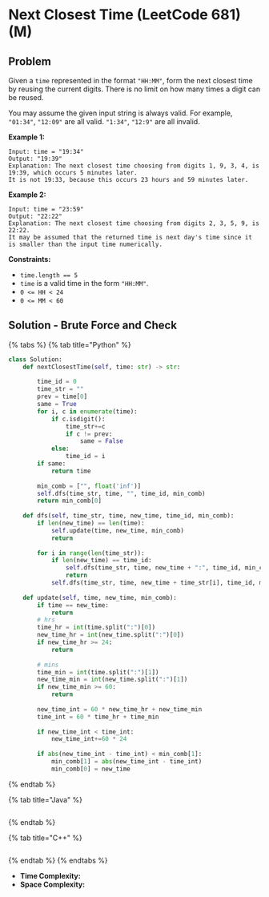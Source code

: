 # Next Closest Time (LeetCode 681) (M)

## Problem

Given a `time` represented in the format `"HH:MM"`, form the next closest time by reusing the current digits. There is no limit on how many times a digit can be reused.

You may assume the given input string is always valid. For example, `"01:34"`, `"12:09"` are all valid. `"1:34"`, `"12:9"` are all invalid.

&#x20;

**Example 1:**

```
Input: time = "19:34"
Output: "19:39"
Explanation: The next closest time choosing from digits 1, 9, 3, 4, is 19:39, which occurs 5 minutes later.
It is not 19:33, because this occurs 23 hours and 59 minutes later.
```

**Example 2:**

```
Input: time = "23:59"
Output: "22:22"
Explanation: The next closest time choosing from digits 2, 3, 5, 9, is 22:22.
It may be assumed that the returned time is next day's time since it is smaller than the input time numerically.
```

&#x20;

**Constraints:**

* `time.length == 5`
* `time` is a valid time in the form `"HH:MM"`.
* `0 <= HH < 24`
* `0 <= MM < 60`

## Solution - Brute Force and Check

{% tabs %}
{% tab title="Python" %}
```python
class Solution:
    def nextClosestTime(self, time: str) -> str:
        
        time_id = 0
        time_str = ""
        prev = time[0]
        same = True
        for i, c in enumerate(time):
            if c.isdigit():
                time_str+=c
                if c != prev:
                    same = False
            else:
                time_id = i
        if same:
            return time
        
        min_comb = ["", float('inf')]        
        self.dfs(time_str, time, "", time_id, min_comb)
        return min_comb[0]
    
    def dfs(self, time_str, time, new_time, time_id, min_comb):
        if len(new_time) == len(time):
            self.update(time, new_time, min_comb)
            return 
        
        for i in range(len(time_str)):
            if len(new_time) == time_id:
                self.dfs(time_str, time, new_time + ":", time_id, min_comb)
                return 
            self.dfs(time_str, time, new_time + time_str[i], time_id, min_comb)
           
    def update(self, time, new_time, min_comb):
        if time == new_time:
            return 
        # hrs
        time_hr = int(time.split(":")[0])
        new_time_hr = int(new_time.split(":")[0])
        if new_time_hr >= 24:
            return
        
        # mins
        time_min = int(time.split(":")[1])
        new_time_min = int(new_time.split(":")[1])
        if new_time_min >= 60:
            return
        
        new_time_int = 60 * new_time_hr + new_time_min
        time_int = 60 * time_hr + time_min
        
        if new_time_int < time_int:
            new_time_int+=60 * 24
        
        if abs(new_time_int - time_int) < min_comb[1]:
            min_comb[1] = abs(new_time_int - time_int)
            min_comb[0] = new_time
```
{% endtab %}

{% tab title="Java" %}
```java
```
{% endtab %}

{% tab title="C++" %}
```cpp
```
{% endtab %}
{% endtabs %}

* **Time Complexity:**
* **Space Complexity:**

